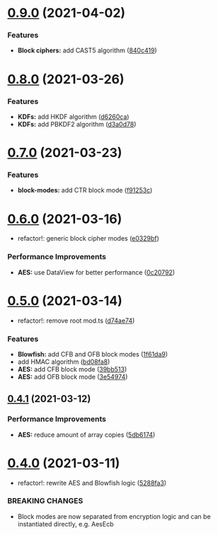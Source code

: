 # [0.9.0](https://github.com/aykxt/crypto/compare/v0.8.0...0.9.0) (2021-04-02)

### Features

- **Block ciphers:** add CAST5 algorithm
  ([840c419](https://github.com/aykxt/crypto/commit/840c41963dbae0c59aa51f1529dae7720804d49c))

# [0.8.0](https://github.com/aykxt/crypto/compare/v0.7.0...v0.8.0) (2021-03-26)

### Features

- **KDFs:** add HKDF algorithm
  ([d6260ca](https://github.com/aykxt/crypto/commit/d6260ca8e5aa3d987c05bd8ec36d7611e740128c))
- **KDFs:** add PBKDF2 algorithm
  ([d3a0d78](https://github.com/aykxt/crypto/commit/d3a0d7873cd031d523f0a7798d249c9c59c4944f))

# [0.7.0](https://github.com/aykxt/crypto/compare/v0.6.0...v0.7.0) (2021-03-23)

### Features

- **block-modes:** add CTR block mode
  ([f91253c](https://github.com/aykxt/crypto/commit/f91253cd39b9add21600f1038514732fc1fd2e17))

# [0.6.0](https://github.com/aykxt/crypto/compare/v0.5.0...v0.6.0) (2021-03-16)

- refactor!: generic block cipher modes
  ([e0329bf](https://github.com/aykxt/crypto/commit/e0329bfa03ffa179d75b8769e6acadcda6c47d8e))

### Performance Improvements

- **AES:** use DataView for better performance
  ([0c20792](https://github.com/aykxt/crypto/commit/0c207923948049e2e8942ada7e31f93aef382803))

# [0.5.0](https://github.com/aykxt/crypto/compare/v0.4.1...v0.5.0) (2021-03-14)

- refactor!: remove root mod.ts
  ([d74ae74](https://github.com/aykxt/crypto/commit/d74ae7434533dd50c96515e6606c7e04512fa722))

### Features

- **Blowfish:** add CFB and OFB block modes
  ([1f61da9](https://github.com/aykxt/crypto/commit/1f61da999c691f6d9ff878f8e2bef19e32825e1b))
- add HMAC algorithm
  ([bd08fa8](https://github.com/aykxt/crypto/commit/bd08fa8706f283314bc1da7bd0c1ee139599afc6))
- **AES:** add CFB block mode
  ([39bb513](https://github.com/aykxt/crypto/commit/39bb513b7c46ae297f77b9aa0a67542e03c1be0a))
- **AES:** add OFB block mode
  ([3e54974](https://github.com/aykxt/crypto/commit/3e54974fca3c35704d92bf9655d1c21040bc472b))

## [0.4.1](https://github.com/aykxt/crypto/compare/v0.4.0...v0.4.1) (2021-03-12)

### Performance Improvements

- **AES:** reduce amount of array copies
  ([5db6174](https://github.com/aykxt/crypto/commit/5db61740f9ff3b69a877193d83f70971844d8674))

# [0.4.0](https://github.com/aykxt/crypto/compare/v0.3.5...v0.4.0) (2021-03-11)

- refactor!: rewrite AES and Blowfish logic
  ([5288fa3](https://github.com/aykxt/crypto/commit/5288fa30fdc799c58e4c2c4de81b3eca9cc83e6b))

### BREAKING CHANGES

- Block modes are now separated from encryption logic and can be instantiated
  directly, e.g. AesEcb
